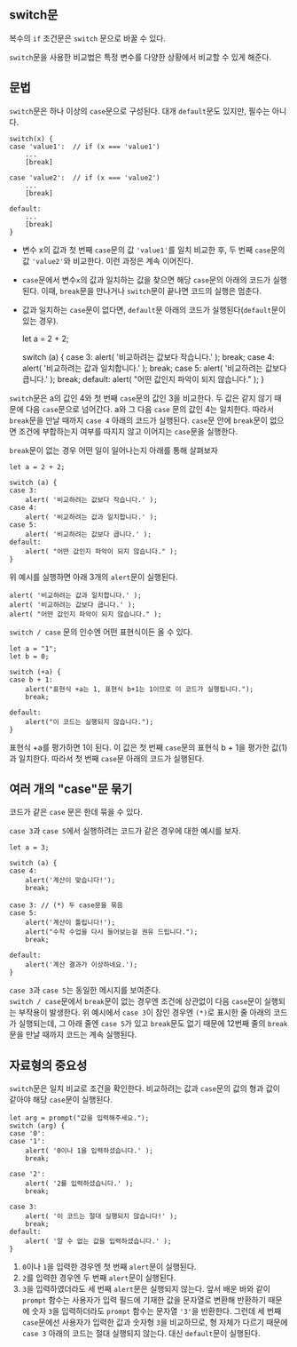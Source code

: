 ## switch문
복수의 `if` 조건문은 `switch` 문으로 바꿀 수 있다.

`switch`문을 사용한 비교법은 특정 변수를 다양한 상황에서 비교할 수 있게 해준다.

## 문법
`switch`문은 하나 이상의 `case`문으로 구성된다. 대개 `default`문도 있지만, 필수는 아니다.

    switch(x) {
    case 'value1':  // if (x === 'value1')
        ...
        [break]

    case 'value2':  // if (x === 'value2')
        ...
        [break]

    default:
        ...
        [break]
    }

- 변수 x의 값과 첫 번째 `case`문의 값 `'value1'`를 일치 비교한 후, 두 번째 `case`문의 값 `'value2'`와 비교한다. 이런 과정은 계속 이어진다.
- `case`문에서 변수`x`의 값과 일치하는 값을 찾으면 해당 `case`문의 아래의 코드가 실행된다. 이때, `break`문을 만나거나 `switch`문이 끝나면 코드의 실행은 멈춘다.
- 값과 일치하는 `case`문이 없다면, `default`문 아래의 코드가 실행된다(`default`문이 있는 경우).

    let a = 2 + 2;

    switch (a) {
    case 3:
        alert( '비교하려는 값보다 작습니다.' );
        break;
    case 4:
        alert( '비교하려는 값과 일치합니다.' );
        break;
    case 5:
        alert( '비교하려는 값보다 큽니다.' );
        break;
    default:
        alert( "어떤 값인지 파악이 되지 않습니다." );
    }

`switch`문은 a의 값인 4와 첫 번째 `case`문의 값인 3을 비교한다. 두 값은 같지 않기 때문에 다음 `case`문으로 넘어간다. a와 그 다음 `case` 문의 값인 4는 일치한다. 따라서 `break`문을 만날 때까지 `case 4` 아래의 코드가 실행된다.
`case`문 안에 `break`문이 없으면 조건에 부합하는지 여부를 따지지 않고 이어지는 `case`문을 실행한다.

`break`문이 없는 경우 어떤 일이 일어나는지 아래를 통해 살펴보자

    let a = 2 + 2;

    switch (a) {
    case 3:
        alert( '비교하려는 값보다 작습니다.' );
    case 4:
        alert( '비교하려는 값과 일치합니다.' );
    case 5:
        alert( '비교하려는 값보다 큽니다.' );
    default:
        alert( "어떤 값인지 파악이 되지 않습니다." );
    }
위 예시를 실행하면 아래 3개의 `alert`문이 실행된다.

    alert( '비교하려는 값과 일치합니다.' );
    alert( '비교하려는 값보다 큽니다.' );
    alert( "어떤 값인지 파악이 되지 않습니다." );

`switch / case` 문의 인수엔 어떤 표현식이든 올 수 있다.

    let a = "1";
    let b = 0;

    switch (+a) {
    case b + 1:
        alert("표현식 +a는 1, 표현식 b+1는 1이므로 이 코드가 실행됩니다.");
        break;

    default:
        alert("이 코드는 실행되지 않습니다.");
    }
표현식 +a를 평가하면 1이 된다. 이 값은 첫 번째 `case`문의 표현식 b + 1을 평가한 값(1)과 일치한다. 따라서 첫 번째 `case`문 아래의 코드가 실행된다.


## 여러 개의 "case"문 묶기
코드가 같은 `case` 문은 한데 묶을 수 있다.

`case 3`과 `case 5`에서 실행하려는 코드가 같은 경우에 대한 예시를 보자.

    let a = 3;

    switch (a) {
    case 4:
        alert('계산이 맞습니다!');
        break;

    case 3: // (*) 두 case문을 묶음
    case 5:
        alert('계산이 틀립니다!');
        alert("수학 수업을 다시 들어보는걸 권유 드립니다.");
        break;

    default:
        alert('계산 결과가 이상하네요.');
    }
`case 3`과 `case 5`는 동일한 메시지를 보여준다.    
`switch / case`문에서 `break`문이 없는 경우엔 조건에 상관없이 다음 `case`문이 실행되는 부작용이 발생한다. 위 예시에서 `case 3`이 참인 경우엔 `(*)`로 표시한 줄 아래의 코드가 실행되는데, 그 아래 줄엔 `case 5`가 있고 `break`문도 없기 때문에 12번째 줄의 `break`문을 만날 때까지 코드는 계속 실행된다.

## 자료형의 중요성
`switch`문은 일치 비교로 조건을 확인한다. 비교하려는 값과 `case`문의 값의 형과 값이 같아야 해당 `case`문이 실행된다.

    let arg = prompt("값을 입력해주세요.");
    switch (arg) {
    case '0':
    case '1':
        alert( '0이나 1을 입력하셨습니다.' );
        break;

    case '2':
        alert( '2를 입력하셨습니다.' );
        break;

    case 3:
        alert( '이 코드는 절대 실행되지 않습니다!' );
        break;
    default:
        alert( '알 수 없는 값을 입력하셨습니다.' );
    }

1. `0`이나 `1`을 입력한 경우엔 첫 번째 `alert`문이 실행된다.
2. `2`를 입력한 경우엔 두 번째 `alert`문이 실행된다.
3. `3`을 입력하였더라도 세 번째 `alert`문은 실행되지 않는다. 앞서 배운 바와 같이 `prompt` 함수는 사용자가 입력 필드에 기재한 값을 문자열로 변환해 반환하기 때문에 숫자 `3`을 입력하더라도 `prompt` 함수는 문자열 `'3'`을 반환한다. 그런데 세 번째 `case`문에선 사용자가 입력한 값과 숫자형 `3`을 비교하므로, 형 자체가 다르기 때문에 `case 3` 아래의 코드는 절대 실행되지 않는다. 대신 `default`문이 실행된다.
